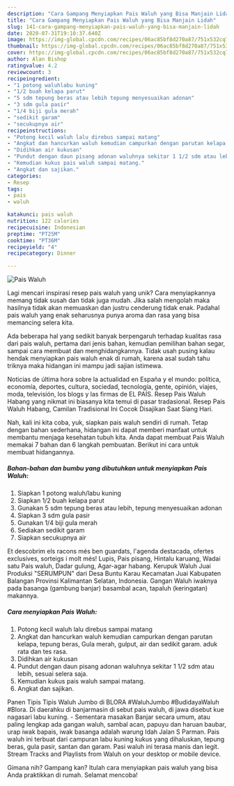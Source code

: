 ```yaml
---
description: "Cara Gampang Menyiapkan Pais Waluh yang Bisa Manjain Lidah"
title: "Cara Gampang Menyiapkan Pais Waluh yang Bisa Manjain Lidah"
slug: 141-cara-gampang-menyiapkan-pais-waluh-yang-bisa-manjain-lidah
date: 2020-07-31T19:10:37.640Z
image: https://img-global.cpcdn.com/recipes/06ac85bf8d270a87/751x532cq70/pais-waluh-foto-resep-utama.jpg
thumbnail: https://img-global.cpcdn.com/recipes/06ac85bf8d270a87/751x532cq70/pais-waluh-foto-resep-utama.jpg
cover: https://img-global.cpcdn.com/recipes/06ac85bf8d270a87/751x532cq70/pais-waluh-foto-resep-utama.jpg
author: Alan Bishop
ratingvalue: 4.2
reviewcount: 3
recipeingredient:
- "1 potong waluhlabu kuning"
- "1/2 buah kelapa parut"
- "5 sdm tepung beras atau lebih tepung menyesuaikan adonan"
- "3 sdm gula pasir"
- "1/4 biji gula merah"
- "sedikit garam"
- "secukupnya air"
recipeinstructions:
- "Potong kecil waluh lalu direbus sampai matang"
- "Angkat dan hancurkan waluh kemudian campurkan dengan parutan kelapa, tepung beras, Gula merah, gulput, air dan sedikit garam. aduk rata dan tes rasa."
- "Didihkan air kukusan"
- "Pundut dengan daun pisang adonan waluhnya sekitar 1 1/2 sdm atau lebih, sesuai selera saja."
- "Kemudian kukus pais waluh sampai matang."
- "Angkat dan sajikan."
categories:
- Resep
tags:
- pais
- waluh

katakunci: pais waluh 
nutrition: 122 calories
recipecuisine: Indonesian
preptime: "PT25M"
cooktime: "PT36M"
recipeyield: "4"
recipecategory: Dinner

---
```



![Pais Waluh](https://img-global.cpcdn.com/recipes/06ac85bf8d270a87/751x532cq70/pais-waluh-foto-resep-utama.jpg)

Lagi mencari inspirasi resep pais waluh yang unik? Cara menyiapkannya memang tidak susah dan tidak juga mudah. Jika salah mengolah maka hasilnya tidak akan memuaskan dan justru cenderung tidak enak. Padahal pais waluh yang enak seharusnya punya aroma dan rasa yang bisa memancing selera kita.

Ada beberapa hal yang sedikit banyak berpengaruh terhadap kualitas rasa dari pais waluh, pertama dari jenis bahan, kemudian pemilihan bahan segar, sampai cara membuat dan menghidangkannya. Tidak usah pusing kalau hendak menyiapkan pais waluh enak di rumah, karena asal sudah tahu triknya maka hidangan ini mampu jadi sajian istimewa.

Noticias de última hora sobre la actualidad en España y el mundo: política, economía, deportes, cultura, sociedad, tecnología, gente, opinión, viajes, moda, televisión, los blogs y las firmas de EL PAÍS. Resep Pais Waluh Habang yang nikmat ini biasanya kita temui di pasar tradasional. Resep Pais Waluh Habang, Camilan Tradisional Ini Cocok Disajikan Saat Siang Hari.


Nah, kali ini kita coba, yuk, siapkan pais waluh sendiri di rumah. Tetap dengan bahan sederhana, hidangan ini dapat memberi manfaat untuk membantu menjaga kesehatan tubuh kita. Anda dapat membuat Pais Waluh memakai 7 bahan dan 6 langkah pembuatan. Berikut ini cara untuk membuat hidangannya.

<!--inarticleads1-->

##### Bahan-bahan dan bumbu yang dibutuhkan untuk menyiapkan Pais Waluh:

1. Siapkan 1 potong waluh/labu kuning
1. Siapkan 1/2 buah kelapa parut
1. Gunakan 5 sdm tepung beras atau lebih, tepung menyesuaikan adonan
1. Siapkan 3 sdm gula pasir
1. Gunakan 1/4 biji gula merah
1. Sediakan sedikit garam
1. Siapkan secukupnya air


Et descobrim els racons més ben guardats, l&#39;agenda destacada, ofertes exclusives, sorteigs i molt més! Lupis, Pais pisang, Hintalu karuang, Wadai satu Pais waluh, Dadar gulung, Agar-agar habang. Kerupuk Waluh Juai Produksi &#34;SERUMPUN&#34; dari Desa Buntu Karau Kecamatan Juai Kabupaten Balangan Provinsi Kalimantan Selatan, Indonesia. Gangan Waluh iwaknya pada basanga (gambung banjar) basambal acan, tapaluh (keringatan) makannya. 

<!--inarticleads2-->

##### Cara menyiapkan Pais Waluh:

1. Potong kecil waluh lalu direbus sampai matang
1. Angkat dan hancurkan waluh kemudian campurkan dengan parutan kelapa, tepung beras, Gula merah, gulput, air dan sedikit garam. aduk rata dan tes rasa.
1. Didihkan air kukusan
1. Pundut dengan daun pisang adonan waluhnya sekitar 1 1/2 sdm atau lebih, sesuai selera saja.
1. Kemudian kukus pais waluh sampai matang.
1. Angkat dan sajikan.


Panen Tipis Tipis Waluh Jumbo di BLORA #WaluhJumbo #BudidayaWaluh #Blora. Di daerahku di banjarmasin di sebut pais waluh, di jawa disebut kue nagasari labu kuning. - Sementara masakan Banjar secara umum, atau paling lengkap ada gangan waluh, sambal acan, papuyu dan haruan baubar, urap iwak bapais, iwak basanga adalah warung Idah Jalan S Parman. Pais waluh ini terbuat dari campuran labu kuning kukus yang dihaluskan, tepung beras, gula pasir, santan dan garam. Pasi waluh ini terasa manis dan legit. Stream Tracks and Playlists from Waluh on your desktop or mobile device. 

Gimana nih? Gampang kan? Itulah cara menyiapkan pais waluh yang bisa Anda praktikkan di rumah. Selamat mencoba!
